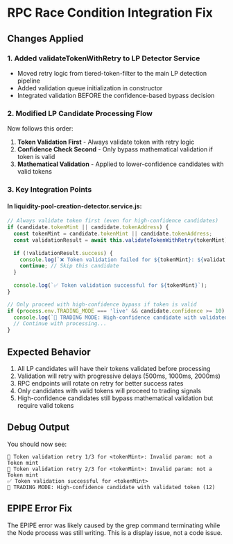 # RPC Race Condition Integration Fix

## Changes Applied

### 1. Added validateTokenWithRetry to LP Detector Service
- Moved retry logic from tiered-token-filter to the main LP detection pipeline
- Added validation queue initialization in constructor
- Integrated validation BEFORE the confidence-based bypass decision

### 2. Modified LP Candidate Processing Flow
Now follows this order:
1. **Token Validation First** - Always validate token with retry logic
2. **Confidence Check Second** - Only bypass mathematical validation if token is valid
3. **Mathematical Validation** - Applied to lower-confidence candidates with valid tokens

### 3. Key Integration Points

#### In liquidity-pool-creation-detector.service.js:
```javascript
// Always validate token first (even for high-confidence candidates)
if (candidate.tokenMint || candidate.tokenAddress) {
  const tokenMint = candidate.tokenMint || candidate.tokenAddress;
  const validationResult = await this.validateTokenWithRetry(tokenMint);
  
  if (!validationResult.success) {
    console.log(`❌ Token validation failed for ${tokenMint}: ${validationResult.error}`);
    continue; // Skip this candidate
  }
  
  console.log(`✅ Token validation successful for ${tokenMint}`);
}

// Only proceed with high-confidence bypass if token is valid
if (process.env.TRADING_MODE === 'live' && candidate.confidence >= 10) {
  console.log(`🎯 TRADING MODE: High-confidence candidate with validated token`);
  // Continue with processing...
}
```

## Expected Behavior
1. All LP candidates will have their tokens validated before processing
2. Validation will retry with progressive delays (500ms, 1000ms, 2000ms)
3. RPC endpoints will rotate on retry for better success rates
4. Only candidates with valid tokens will proceed to trading signals
5. High-confidence candidates still bypass mathematical validation but require valid tokens

## Debug Output
You should now see:
```
🔄 Token validation retry 1/3 for <tokenMint>: Invalid param: not a Token mint
🔄 Token validation retry 2/3 for <tokenMint>: Invalid param: not a Token mint
✅ Token validation successful for <tokenMint>
🎯 TRADING MODE: High-confidence candidate with validated token (12)
```

## EPIPE Error Fix
The EPIPE error was likely caused by the grep command terminating while the Node process was still writing. This is a display issue, not a code issue.